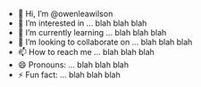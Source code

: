 - 👋 Hi, I’m @owenleawilson
- 👀 I’m interested in ... blah blah blah
- 🌱 I’m currently learning ... blah blah blah
- 💞️ I’m looking to collaborate on ... blah blah blah
- 📫 How to reach me ... blah blah blah
- 😄 Pronouns: ... blah blah blah
- ⚡ Fun fact: ... blah blah blah

<!---
owenleawilson/owenleawilson is a ✨ special ✨ repository because its `README.md` (this file) appears on your GitHub profile.
You can click the Preview link to take a look at your changes.
--->
